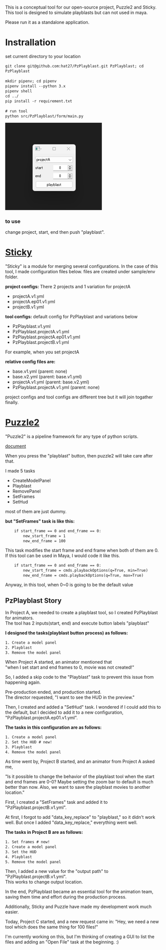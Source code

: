 This is a conceptual tool for our open-source project, Puzzle2 and Sticky.  
This tool is designed to simulate playblasts but can not used in maya. 

Please run it as a standalone application.


# Instrallation

set current directory to your location

```
git clone git@github.com:hat27/PzPlayblast.git PzPlayblast; cd PzPlayblast

mkdir pipenv; cd pipenv
pipenv install --python 3.x
pipenv shell
cd ../
pip install -r requirement.txt

# run tool
python src/PzPlayblast/form/main.py
```

![PzPlayblast](sample/image.png)

### to use

change project, start, end then push "playblast".  

# [Sticky](https://github.com/hat27/Sticky)

"Sticky" is a module for merging several configurations.
In the case of this tool, I made configuration files below.
files are created under sample/env folder.


**project configs:**
There 2 projects and 1 variation for projectA
- projectA.v1.yml
- projectA.ep01.v1.yml
- projectB.v1.yml


**tool configs:**
default config for PzPlayblast and variations below 
- PzPlayblast.v1.yml
- PzPlayblast.projectA.v1.yml
- PzPlayblast.projectA.ep01.v1.yml
- PzPlayblast.projectB.v1.yml


For example, when you set projectA

**relative config files are:**
- base.v1.yml (parent: none)
- base.v2.yml (parent: base.v1.yml)
- projectA.v1.yml (parent: base.v2.yml)
- PzPlayblast.projectA.v1.yml (parent: none)

project configs and tool configs are different tree but 
it will join togather finally.


# [Puzzle2](https://github.com/hat27/Puzzle2)
"Puzzle2" is a pipeline framework for any type of python scripts.

[document](https://hat27.github.io/puzzle2/)

When you press the "playblast" button, then puzzle2 will take care after that.

I made 5 tasks
- CreateModelPanel
- Playblast
- RemovePanel
- SetFrames
- SetHud
  
most of them are just dummy.   

**but "SetFrames" task is like this:**
```
    if start_frame == 0 and end_frame == 0:
        new_start_frame = 1
        new_end_frame = 100
```

This task modifies the start frame and end frame when both of them are 0. 
If this tool can be used in Maya, I would code it like this.

```
    if start_frame == 0 and end_frame == 0:
        new_start_frame = cmds.playbackOptions(q=True, min=True)
        new_end_frame = cmds.playbackOptions(q=True, max=True)
```

Anyway, in this tool, when 0~0 is going to be the default value

## PzPlayblast Story

In Project A, we needed to create a playblast tool, so I created PzPlayblast for animators.  
The tool has 2 inputs(start, end) and execute button labels "playblast"   

**I designed the tasks(playblast button process) as follows:**
```
1. Create a model panel
2. Playblast
3. Remove the model panel
```

When Project A started, an animator mentioned that  
"when I set start and end frames to 0, movie was not created!"  

So, I added a skip code to the "Playblast" task to prevent this issue from happening again.

Pre-production ended, and production started.  
The director requested, "I want to see the HUD in the preview."

Then, I created and added a "SetHud" task. 
I wondered if I could add this to the default, but I decided to add it to a new configuration,
"PzPlayblast.projectA.ep01.v1.yml".  

**The tasks in this configuration are as follows:**
```
1. Create a model panel
2. Set the HUD # new!
3. Playblast
4. Remove the model panel
```

As time went by, Project B started, and an animator from Project A asked me,  

"Is it possible to change the behavior of the playblast tool when the start and end frames are 0-0?
Maybe setting the zoom bar to default is much better than now. 
Also, we want to save the playblast movies to another location."

First, I created a "SetFrames" task and added it to "PzPlayblast.projectB.v1.yml".   

At first, I forgot to add "data_key_replace" to "playblast," so it didn't work well. 
But once I added "data_key_replace," everything went well. 

**The tasks in Project B are as follows:**

```
1. Set frames # new!
2. Create a model panel
3. Set the HUD
4. Playblast
5. Remove the model panel
```

Then, I added a new value for the "output path" to "PzPlayblast.projectB.v1.yml".  
This works to change output location.

In the end, PzPlayblast became an essential tool for the animation team, 
saving them time and effort during the production process. 

Additionally, Sticky and Puzzle have made my development work much easier.

Today, 
Project C started, and a new request came in: 
"Hey, we need a new tool which does the same thing for 100 files!"

I'm currently working on this, but I'm thinking of creating a GUI to list the files and 
adding an "Open File" task at the beginning. :) 
